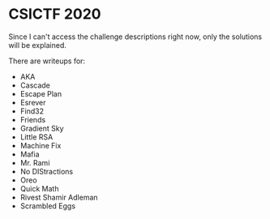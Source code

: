 # CSICTF 2020

Since I can't access the challenge descriptions right now, only the solutions will be explained.

There are writeups for:
* AKA
* Cascade
* Escape Plan
* Esrever
* Find32
* Friends
* Gradient Sky
* Little RSA
* Machine Fix
* Mafia
* Mr. Rami
* No DIStractions
* Oreo
* Quick Math
* Rivest Shamir Adleman
* Scrambled Eggs